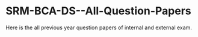 # SRM-BCA-DS--All-Question-Papers
Here is the all previous year question papers of internal and external exam. 
